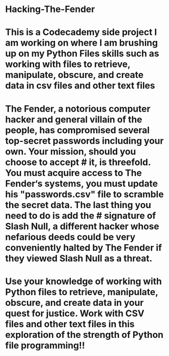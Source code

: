 # Hacking-The-Fender
# This is a Codecademy side project I am working on where I am brushing up on my Python Files skills such as working with files to retrieve, manipulate, obscure, and create data in csv files and other text files



# The Fender, a notorious computer hacker and general villain of the people, has compromised several top-secret passwords including your own. Your mission, should you choose to accept # it, is threefold. You must acquire access to The Fender‘s systems, you must update his "passwords.csv" file to scramble the secret data. The last thing you need to do is add the # signature of Slash Null, a different hacker whose nefarious deeds could be very conveniently halted by The Fender if they viewed Slash Null as a threat.

# Use your knowledge of working with Python files to retrieve, manipulate, obscure, and create data in your quest for justice. Work with CSV files and other text files in this exploration of the strength of Python file programming!!
